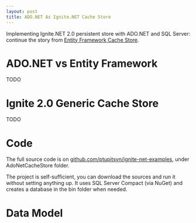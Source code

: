 ```yaml
---
layout: post
title: ADO.NET As Ignite.NET Cache Store
---
```


Implementing Ignite.NET 2.0 persistent store with ADO.NET and SQL Server: continue the story from [Entity Framework Cache Store](https://ptupitsyn.github.io/Entity-Framework-Cache-Store/).


# ADO.NET vs Entity Framework

TODO

# Ignite 2.0 Generic Cache Store

TODO

# Code

The full source code is on [github.com/ptupitsyn/ignite-net-examples](https://github.com/ptupitsyn/ignite-net-examples), under AdoNetCacheStore folder.

The project is self-sufficient, you can download the sources and run it without setting anything up.
It uses SQL Server Compact (via NuGet) and creates a database in the bin folder when needed.


# Data Model

